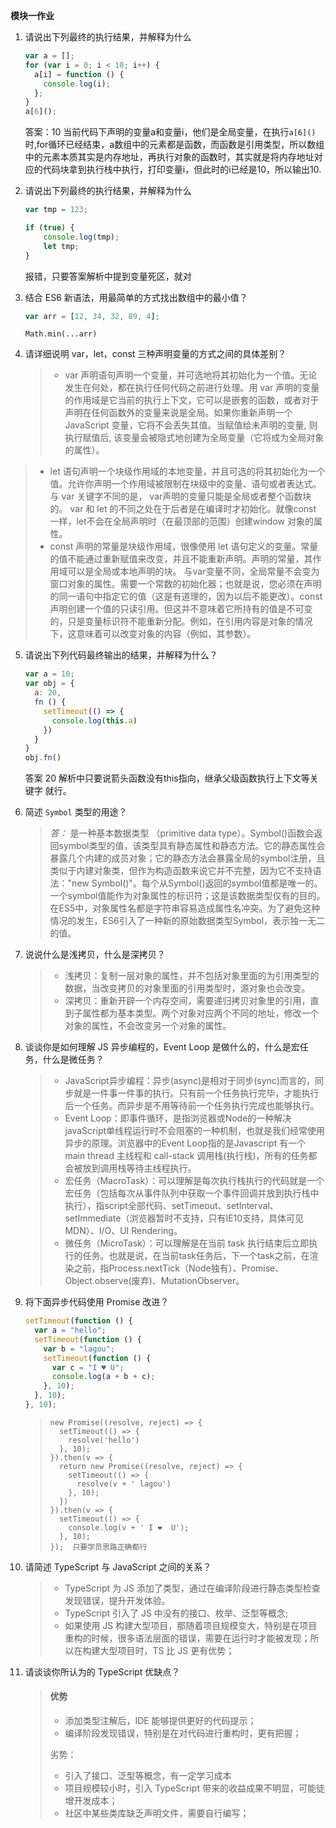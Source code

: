 **模块一作业**

1. 请说出下列最终的执行结果，并解释为什么

   ```javascript
   var a = [];
   for (var i = 0; i < 10; i++) {
     a[i] = function () {
       console.log(i);
     };
   }
   a[6](); 
   ```

   答案：10  当前代码下声明的变量a和变量i，他们是全局变量，在执行`a[6]()`时,for循环已经结束，a数组中的元素都是函数，而函数是引用类型，所以数组中的元素本质其实是内存地址，再执行对象的函数时，其实就是将内存地址对应的代码块拿到执行栈中执行，打印变量i，但此时的i已经是10，所以输出10.

2. 请说出下列最终的执行结果，并解释为什么

   ```js
   var tmp = 123;
   
   if (true) {
       console.log(tmp);
       let tmp;
   }
   ```

   报错，只要答案解析中提到变量死区，就对

3. 结合 ES6 新语法，用最简单的方式找出数组中的最小值？

   ```js
   var arr = [12, 34, 32, 89, 4];
   ```

   `Math.min(...arr)`

4. 请详细说明 var，let，const 三种声明变量的方式之间的具体差别？

   > - var 声明语句声明一个变量，并可选地将其初始化为一个值。无论发生在何处，都在执行任何代码之前进行处理。用 var 声明的变量的作用域是它当前的执行上下文，它可以是嵌套的函数，或者对于声明在任何函数外的变量来说是全局。如果你重新声明一个 JavaScript 变量，它将不会丢失其值。当赋值给未声明的变量, 则执行赋值后, 该变量会被隐式地创建为全局变量（它将成为全局对象的属性）。
> - let 语句声明一个块级作用域的本地变量，并且可选的将其初始化为一个值。允许你声明一个作用域被限制在块级中的变量、语句或者表达式。与 var 关键字不同的是， var声明的变量只能是全局或者整个函数块的。 var 和 let 的不同之处在于后者是在编译时才初始化。就像const 一样，let不会在全局声明时（在最顶部的范围）创建window 对象的属性。
   > - const 声明的常量是块级作用域，很像使用 let 语句定义的变量。常量的值不能通过重新赋值来改变，并且不能重新声明。声明的常量，其作用域可以是全局或本地声明的块。 与var变量不同，全局常量不会变为窗口对象的属性。需要一个常数的初始化器；也就是说，您必须在声明的同一语句中指定它的值（这是有道理的，因为以后不能更改）。const声明创建一个值的只读引用。但这并不意味着它所持有的值是不可变的，只是变量标识符不能重新分配。例如，在引用内容是对象的情况下，这意味着可以改变对象的内容（例如，其参数）。

5. 请说出下列代码最终输出的结果，并解释为什么？

   ```js
   var a = 10;
   var obj = {
     a: 20,
     fn () {
       setTimeout(() => {
         console.log(this.a)
       })
     }
   }
   obj.fn()
   ```

   答案 20 解析中只要说箭头函数没有this指向，继承父级函数执行上下文等关键字 就行。

6. 简述 `Symbol` 类型的用途？

   > *答：* 是一种基本数据类型 （primitive data type）。Symbol()函数会返回symbol类型的值，该类型具有静态属性和静态方法。它的静态属性会暴露几个内建的成员对象；它的静态方法会暴露全局的symbol注册，且类似于内建对象类，但作为构造函数来说它并不完整，因为它不支持语法："new Symbol()"。每个从Symbol()返回的symbol值都是唯一的。一个symbol值能作为对象属性的标识符；这是该数据类型仅有的目的。在ES5中，对象属性名都是字符串容易造成属性名冲突。为了避免这种情况的发生，ES6引入了一种新的原始数据类型Symbol，表示独一无二的值。

7. 说说什么是浅拷贝，什么是深拷贝？

   >- 浅拷贝：复制一层对象的属性，并不包括对象里面的为引用类型的数据，当改变拷贝的对象里面的引用类型时，源对象也会改变。
   >- 深拷贝：重新开辟一个内存空间，需要递归拷贝对象里的引用，直到子属性都为基本类型。两个对象对应两个不同的地址，修改一个对象的属性，不会改变另一个对象的属性。

8. 谈谈你是如何理解 JS 异步编程的，Event Loop 是做什么的，什么是宏任务，什么是微任务？

   > - JavaScript异步编程：异步(async)是相对于同步(sync)而言的，同步就是一件事一件事的执行。只有前一个任务执行完毕，才能执行后一个任务。而异步是不用等待前一个任务执行完成也能够执行。
   > - Event Loop：即事件循环，是指浏览器或Node的一种解决javaScript单线程运行时不会阻塞的一种机制，也就是我们经常使用异步的原理。浏览器中的Event Loop指的是Javascript 有一个 main thread 主线程和 call-stack 调用栈(执行栈)，所有的任务都会被放到调用栈等待主线程执行。
   > - 宏任务（MacroTask）：可以理解是每次执行栈执行的代码就是一个宏任务（包括每次从事件队列中获取一个事件回调并放到执行栈中执行），指script全部代码、setTimeout、setInterval、setImmediate（浏览器暂时不支持，只有IE10支持，具体可见MDN）、I/O、UI Rendering。
   > - 微任务（MicroTask）：可以理解是在当前 task 执行结束后立即执行的任务。也就是说，在当前task任务后，下一个task之前，在渲染之前，指Process.nextTick（Node独有）、Promise、Object.observe(废弃)、MutationObserver。

9. 将下面异步代码使用 Promise 改进？

   ```js
   setTimeout(function () {
     var a = "hello";
     setTimeout(function () {
       var b = "lagou";
       setTimeout(function () {
         var c = "I ♥ U";
         console.log(a + b + c);
       }, 10);
     }, 10);
   }, 10);
   ```

   > ```
   > new Promise((resolve, reject) => {
   >   setTimeout(() => {
   >     resolve('hello')
   >   }, 10);
   > }).then(v => {
   >   return new Promise((resolve, reject) => {
   >     setTimeout(() => {
   >       resolve(v + ' lagou')
   >     }, 10);
   >   })
   > }).then(v => {
   >   setTimeout(() => {
   >     console.log(v + ' I ❤️  U');
   >   }, 10);
   > });  只要学员思路正确都行
   > ```

10. 请简述 TypeScript 与 JavaScript 之间的关系？

    >- TypeScript 为 JS 添加了类型，通过在编译阶段进行静态类型检查发现错误，提升开发体验。
    >- TypeScript 引入了 JS 中没有的接口、枚举、泛型等概念;
    >- 如果使用 JS 构建大型项目，那随着项目规模变大，特别是在项目重构的时候，很多语法层面的错误，需要在运行时才能被发现；所以在构建大型项目时，TS 比 JS 更有优势；

11. 请谈谈你所认为的 TypeScript 优缺点？

    > ####  优势
    >
    > - 添加类型注解后，IDE 能够提供更好的代码提示；
    > - 编译阶段发现错误，特别是在对代码进行重构时，更有把握；
    >
    > 劣势：
    >
    > - 引入了接口、泛型等概念，有一定学习成本
    > - 项目规模较小时，引入 TypeScript 带来的收益成果不明显，可能徒增开发成本；
    > - 社区中某些类库缺乏声明文件，需要自行编写；



